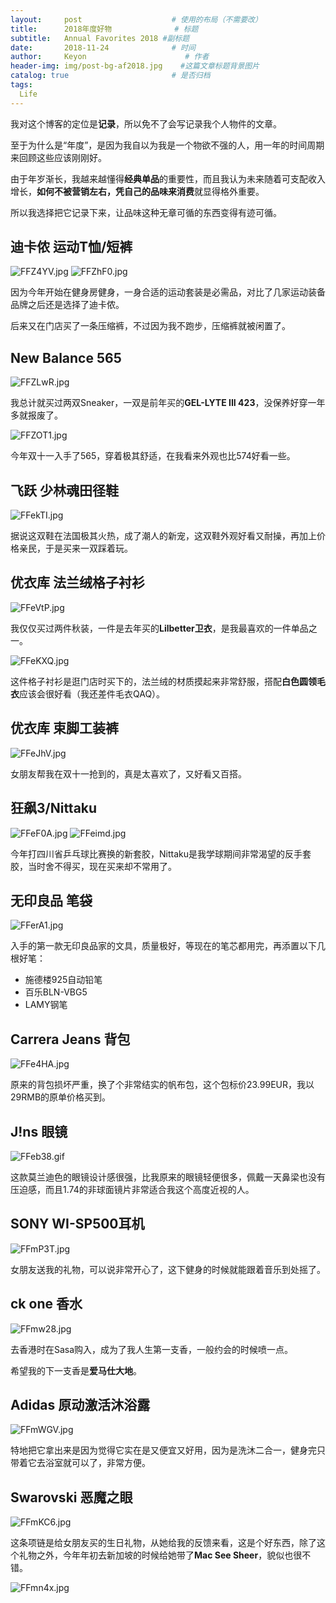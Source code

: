 ```yaml
---
layout:     post                    # 使用的布局（不需要改）
title:      2018年度好物              # 标题 
subtitle:   Annual Favorites 2018 #副标题
date:       2018-11-24              # 时间
author:     Keyon                      # 作者
header-img: img/post-bg-af2018.jpg    #这篇文章标题背景图片
catalog: true                       # 是否归档
tags:
  Life
---
```


我对这个博客的定位是**记录**，所以免不了会写记录我个人物件的文章。

至于为什么是“年度”，是因为我自以为我是一个物欲不强的人，用一年的时间周期来回顾这些应该刚刚好。

由于年岁渐长，我越来越懂得**经典单品**的重要性，而且我认为未来随着可支配收入增长，**如何不被营销左右，凭自己的品味来消费**就显得格外重要。

所以我选择把它记录下来，让品味这种无章可循的东西变得有迹可循。

## 迪卡侬 运动T恤/短裤
![FFZ4YV.jpg](https://s1.ax1x.com/2018/11/23/FFZ4YV.jpg)
![FFZhF0.jpg](https://s1.ax1x.com/2018/11/23/FFZhF0.jpg)

因为今年开始在健身房健身，一身合适的运动套装是必需品，对比了几家运动装备品牌之后还是选择了迪卡侬。

后来又在门店买了一条压缩裤，不过因为我不跑步，压缩裤就被闲置了。

##  New Balance 565
![FFZLwR.jpg](https://s1.ax1x.com/2018/11/23/FFZLwR.jpg)

我总计就买过两双Sneaker，一双是前年买的**GEL-LYTE III 423**，没保养好穿一年多就报废了。

![FFZOT1.jpg](https://s1.ax1x.com/2018/11/23/FFZOT1.jpg)

今年双十一入手了565，穿着极其舒适，在我看来外观也比574好看一些。

## 飞跃 少林魂田径鞋
![FFekTI.jpg](https://s1.ax1x.com/2018/11/23/FFekTI.jpg)

据说这双鞋在法国极其火热，成了潮人的新宠，这双鞋外观好看又耐操，再加上价格亲民，于是买来一双踩着玩。

## 优衣库 法兰绒格子衬衫
![FFeVtP.jpg](https://s1.ax1x.com/2018/11/24/FFeVtP.jpg)

我仅仅买过两件秋装，一件是去年买的**Lilbetter卫衣**，是我最喜欢的一件单品之一。

![FFeKXQ.jpg](https://s1.ax1x.com/2018/11/24/FFeKXQ.jpg)

这件格子衬衫是逛门店时买下的，法兰绒的材质摸起来非常舒服，搭配**白色圆领毛衣**应该会很好看（我还差件毛衣QAQ）。

## 优衣库 束脚工装裤
![FFeJhV.jpg](https://s1.ax1x.com/2018/11/24/FFeJhV.jpg)

女朋友帮我在双十一抢到的，真是太喜欢了，又好看又百搭。

## 狂飙3/Nittaku
![FFeF0A.jpg](https://s1.ax1x.com/2018/11/23/FFeF0A.jpg)
![FFeimd.jpg](https://s1.ax1x.com/2018/11/23/FFeimd.jpg)

今年打四川省乒乓球比赛换的新套胶，Nittaku是我学球期间非常渴望的反手套胶，当时舍不得买，现在买来却不常用了。

## 无印良品 笔袋
![FFerA1.jpg](https://s1.ax1x.com/2018/11/24/FFerA1.jpg)

入手的第一款无印良品家的文具，质量极好，等现在的笔芯都用完，再添置以下几根好笔：

* 施德楼925自动铅笔
* 百乐BLN-VBG5
* LAMY钢笔

## Carrera Jeans 背包
![FFe4HA.jpg](https://s1.ax1x.com/2018/11/24/FFe4HA.jpg)

原来的背包损坏严重，换了个非常结实的帆布包，这个包标价23.99EUR，我以29RMB的原单价格买到。

## J!ns 眼镜
![FFeb38.gif](https://s1.ax1x.com/2018/11/24/FFeb38.gif)

这款莫兰迪色的眼镜设计感很强，比我原来的眼镜轻便很多，佩戴一天鼻梁也没有压迫感，而且1.74的非球面镜片非常适合我这个高度近视的人。

## SONY WI-SP500耳机
![FFmP3T.jpg](https://s1.ax1x.com/2018/11/24/FFmP3T.jpg)

女朋友送我的礼物，可以说非常开心了，这下健身的时候就能跟着音乐到处摇了。

## ck one 香水
![FFmw28.jpg](https://s1.ax1x.com/2018/11/24/FFmw28.jpg)

去香港时在Sasa购入，成为了我人生第一支香，一般约会的时候喷一点。

希望我的下一支香是**爱马仕大地**。

## Adidas 原动激活沐浴露
![FFmWGV.jpg](https://s1.ax1x.com/2018/11/24/FFmWGV.jpg)

特地把它拿出来是因为觉得它实在是又便宜又好用，因为是洗沐二合一，健身完只带着它去浴室就可以了，非常方便。

## Swarovski 恶魔之眼
![FFmKC6.jpg](https://s1.ax1x.com/2018/11/24/FFmKC6.jpg)

这条项链是给女朋友买的生日礼物，从她给我的反馈来看，这是个好东西，除了这个礼物之外，今年年初去新加坡的时候给她带了**Mac See Sheer**，貌似也很不错。

![FFmn4x.jpg](https://s1.ax1x.com/2018/11/24/FFmn4x.jpg)